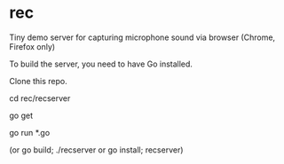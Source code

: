 # rec
Tiny demo server for capturing microphone sound via browser (Chrome, Firefox only) 

To build the server, you need to have Go installed.

Clone this repo.

cd rec/recserver

go get

go run *.go

(or go build; ./recserver or go install; recserver)
